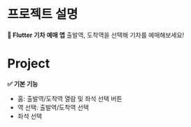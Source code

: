 # 프로젝트 설명
**🚊 Flutter 기차 예매 앱** 
출발역, 도착역을 선택해 기차를 예매해보세요!


# Project
**✅ 기본 기능**
 - 홈: 출발역/도착역 열람 및 좌석 선택 버튼
 - 역 선택: 출발역/도착역 선택
 - 좌석 선택 

